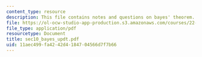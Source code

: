 ```yaml
---
content_type: resource
description: This file contains notes and questions on bayes' theorem.
file: https://ol-ocw-studio-app-production.s3.amazonaws.com/courses/22-38-probability-and-its-applications-to-reliability-quality-control-and-risk-assessment-fall-2005/11aec499fa4242d4184704566d7f7b66_sec10_bayes_updt.pdf
file_type: application/pdf
resourcetype: Document
title: sec10_bayes_updt.pdf
uid: 11aec499-fa42-42d4-1847-04566d7f7b66
---
```

